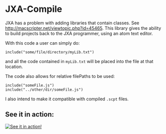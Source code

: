 # JXA-Compile
JXA has a problem with adding libraries that contain classes. See http://macscripter.net/viewtopic.php?id=45465. This library gives the ability to build projects back to the JXA programmer, using an atom text editor.

With this code a user can simply do:

`include("some/file/directory/myLib.txt")`

and all the code contained in `myLib.txt` will be placed into the file at that location.

The code also allows for relative filePaths to be used:

```
include("someFile.js")
include("../other/dir/someFile.js")
```

I also intend to make it compatible with compiled `.scpt` files.

## See it in action:

[![See it in action!](http://img.youtube.com/vi/7qgOoWOXCk4/0.jpg)](http://www.youtube.com/watch?v=7qgOoWOXCk4)
